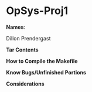 # OpSys-Proj1

**Names**:

Dillon Prendergast

**Tar Contents**

**How to Compile the Makefile**

**Know Bugs/Unfinished Portions**

**Considerations**
